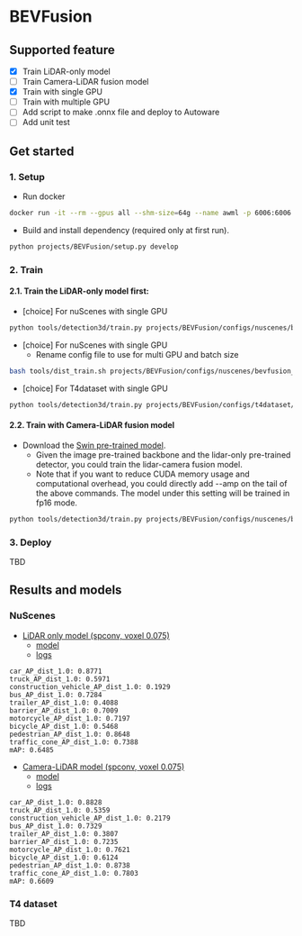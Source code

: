 # BEVFusion
## Supported feature

- [x] Train LiDAR-only model
- [ ] Train Camera-LiDAR fusion model
- [x] Train with single GPU
- [ ] Train with multiple GPU
- [ ] Add script to make .onnx file and deploy to Autoware
- [ ] Add unit test

## Get started
### 1. Setup

- Run docker

```sh
docker run -it --rm --gpus all --shm-size=64g --name awml -p 6006:6006 -v $PWD/:/workspace -v $PWD/data:/workspace/data autoware-ml
```

- Build and install dependency (required only at first run).

```sh
python projects/BEVFusion/setup.py develop
```

### 2. Train
#### 2.1. Train the LiDAR-only model first:

- [choice] For nuScenes with single GPU

```sh
python tools/detection3d/train.py projects/BEVFusion/configs/nuscenes/bevfusion_lidar_voxel0075_second_secfpn_1xb1-cyclic-20e_nus-3d.py
```

- [choice] For nuScenes with single GPU
  - Rename config file to use for multi GPU and batch size

```sh
bash tools/dist_train.sh projects/BEVFusion/configs/nuscenes/bevfusion_lidar_voxel0075_second_secfpn_2xb2-cyclic-20e_nus-3d.py 2
```

- [choice] For T4dataset with single GPU

```sh
python tools/detection3d/train.py projects/BEVFusion/configs/t4dataset/bevfusion_lidar_voxel0075_second_secfpn_1xb1-cyclic-20e_t4xx1.py
```

#### 2.2. Train with Camera-LiDAR fusion model

- Download the [Swin pre-trained model](https://download.openmmlab.com/mmdetection3d/v1.1.0_models/bevfusion/swint-nuimages-pretrained.pth).
  - Given the image pre-trained backbone and the lidar-only pre-trained detector, you could train the lidar-camera fusion model.
  - Note that if you want to reduce CUDA memory usage and computational overhead, you could directly add --amp on the tail of the above commands. The model under this setting will be trained in fp16 mode.

```sh
python tools/detection3d/train.py projects/BEVFusion/configs/nuscenes/bevfusion_lidar-cam_voxel0075_second_secfpn_1xb2-cyclic-20e_nus-3d.py --cfg-options load_from=${LIDAR_PRETRAINED_CHECKPOINT} model.img_backbone.init_cfg.checkpoint=${IMAGE_PRETRAINED_BACKBONE}
```

### 3. Deploy

TBD

## Results and models
### NuScenes

- [LiDAR only model (spconv, voxel 0.075)](./configs/bevfusion_lidar_voxel0075_second_secfpn_1xb1-cyclic-20e_nus-3d.py)
  - [model](https://download.openmmlab.com/mmdetection3d/v1.1.0_models/bevfusion/bevfusion_lidar_voxel0075_second_secfpn_8xb4-cyclic-20e_nus-3d-2628f933.pth)
  - [logs](https://download.openmmlab.com/mmdetection3d/v1.1.0_models/bevfusion/bevfusion_lidar_voxel0075_second_secfpn_8xb4-cyclic-20e_nus-3d_20230322_053447.log)

```
car_AP_dist_1.0: 0.8771
truck_AP_dist_1.0: 0.5971
construction_vehicle_AP_dist_1.0: 0.1929
bus_AP_dist_1.0: 0.7284
trailer_AP_dist_1.0: 0.4088
barrier_AP_dist_1.0: 0.7009
motorcycle_AP_dist_1.0: 0.7197
bicycle_AP_dist_1.0: 0.5468
pedestrian_AP_dist_1.0: 0.8648
traffic_cone_AP_dist_1.0: 0.7388
mAP: 0.6485
```

- [Camera-LiDAR model (spconv, voxel 0.075)](./configs/bevfusion_lidar-cam_voxel0075_second_secfpn_1xb1-cyclic-20e_nus-3d.py)
  - [model](https://download.openmmlab.com/mmdetection3d/v1.1.0_models/bevfusion/bevfusion_lidar-cam_voxel0075_second_secfpn_8xb4-cyclic-20e_nus-3d-5239b1af.pth)
  - [logs](https://download.openmmlab.com/mmdetection3d/v1.1.0_models/bevfusion/bevfusion_lidar-cam_voxel0075_second_secfpn_8xb4-cyclic-20e_nus-3d_20230524_001539.log)

```
car_AP_dist_1.0: 0.8828
truck_AP_dist_1.0: 0.5359
construction_vehicle_AP_dist_1.0: 0.2179
bus_AP_dist_1.0: 0.7329
trailer_AP_dist_1.0: 0.3807
barrier_AP_dist_1.0: 0.7235
motorcycle_AP_dist_1.0: 0.7621
bicycle_AP_dist_1.0: 0.6124
pedestrian_AP_dist_1.0: 0.8738
traffic_cone_AP_dist_1.0: 0.7803
mAP: 0.6609
```

### T4 dataset

TBD
